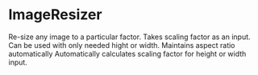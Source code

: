 ImageResizer
============

Re-size any image to a particular factor.
Takes scaling factor as an input. Can be used with only needed hight or width. Maintains aspect ratio automatically
Automatically calculates scaling factor for height or width input.
